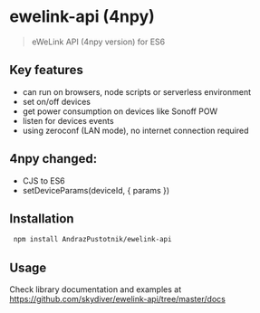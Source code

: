 # ewelink-api (4npy)
> eWeLink API (4npy version) for ES6


## Key features
* can run on browsers, node scripts or serverless environment
* set on/off devices
* get power consumption on devices like Sonoff POW
* listen for devices events
* using zeroconf (LAN mode), no internet connection required

## 4npy changed:
* CJS to ES6
* setDeviceParams(deviceId, { params })


## Installation
```sh
 npm install AndrazPustotnik/ewelink-api
```


## Usage
Check library documentation and examples at https://github.com/skydiver/ewelink-api/tree/master/docs